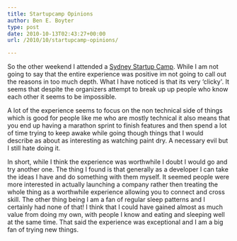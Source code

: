 ```yaml
---
title: Startupcamp Opinions
author: Ben E. Boyter
type: post
date: 2010-10-13T02:43:27+00:00
url: /2010/10/startupcamp-opinions/

---
```

So the other weekend I attended a [Sydney Startup Camp][1]. While I am not going to say that the entire experience was positive im not going to call out the reasons in too much depth. What I have noticed is that its very &#8216;clicky'. It seems that despite the organizers attempt to break up up people who know each other it seems to be impossible.

A lot of the experience seems to focus on the non technical side of things which is good for people like me who are mostly technical it also means that you end up having a marathon sprint to finish features and then spend a lot of time trying to keep awake while going though things that I would describe as about as interesting as watching paint dry. A necessary evil but I still hate doing it.

In short, while I think the experience was worthwhile I doubt I would go and try another one. The thing I found is that generally as a developer I can take the ideas I have and do something with them myself. It seemed people were more interested in actually launching a company rather then treating the whole thing as a worthwhile experience allowing you to connect and cross skill. The other thing being I am a fan of regular sleep patterns and I certainly had none of that! I think that I could have gained almost as much value from doing my own, with people I know and eating and sleeping well at the same time. That said the experience was exceptional and I am a big fan of trying new things.

 [1]: http://sydneystartupcamp.eventbrite.com/
